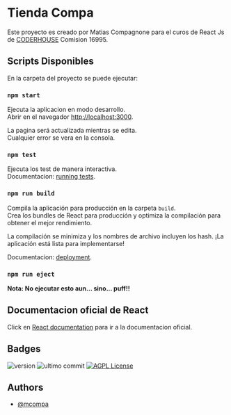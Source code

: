 # Tienda Compa

Este proyecto es creado por Matias Compagnone para el curos de React Js de
 [CODERHOUSE](https://www.coderhouse.com/) Comision 16995.

## Scripts Disponibles

En la carpeta del proyecto se puede ejecutar:

### `npm start`

Ejecuta la aplicacion en modo desarrollo.\
Abrir en el navegador [http://localhost:3000](http://localhost:3000).

La pagina será actualizada mientras se edita.\
Cualquier error se vera en la consola.

### `npm test`

Ejecuta los test de manera interactiva.\
Documentacion: [running tests](https://facebook.github.io/create-react-app/docs/running-tests).

### `npm run build`

Compila la aplicación para producción en la carpeta `build`.\
Crea los bundles de React para producción y optimiza la compilación 
para obtener el mejor rendimiento.

La compilación se minimiza y los nombres de archivo incluyen los hash.
¡La aplicación está lista para implementarse!

Documentacion: [deployment](https://facebook.github.io/create-react-app/docs/deployment).

### `npm run eject`

**Nota: No ejecutar esto aun... sino... puff!!**

## Documentacion oficial de React

Click en [React documentation](https://reactjs.org/) para ir a la documentacion oficial.


## Badges

![version](https://img.shields.io/static/v1?label=Version&message=0.1.0&color=green)
![ultimo commit](https://img.shields.io/github/last-commit/mcompa/tiendacompa)
[![AGPL License](https://img.shields.io/badge/license-AGPL-blue.svg)](http://www.gnu.org/licenses/agpl-3.0)


## Authors

- [@mcompa](https://www.github.com/mcompa)

